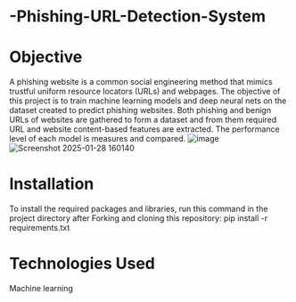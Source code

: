 # -Phishing-URL-Detection-System
# Objective
A phishing website is a common social engineering method that mimics trustful uniform resource locators (URLs) and webpages. The objective of this project is to train machine learning models and deep neural nets on the dataset created to predict phishing websites. Both phishing and benign URLs of websites are gathered to form a dataset and from them required URL and website content-based features are extracted. The performance level of each model is measures and compared.
![image](https://github.com/user-attachments/assets/77bdcf73-0005-4e87-9d95-a9622a1cff1c)
![Screenshot 2025-01-28 160140](https://github.com/user-attachments/assets/5eaccaa9-96da-4274-bd6f-801d2c52b6f1)

# Installation
To install the required packages and libraries, run this command in the project directory after Forking and cloning this repository:
pip install -r requirements.txt
# Technologies Used
Machine learning

